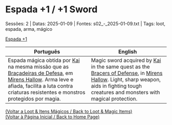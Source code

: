 
# Espada +1 / +1 Sword

Sessões: 2 | Datas: 2025-01-09 | Fontes: s02_-_2025-01-09.txt | Tags: loot, espada, arma, mágico

[Espada +1](espada_mais_um.png)

| Português | English |
|-----------|---------|
| Espada mágica obtida por [Kai](kai.md) na mesma missão que as [Braçadeiras de Defesa](bracers_of_defense.md), em [Mirens Hallow](mirens_hallow.md). Arma leve e afiada, facilita a luta contra criaturas resistentes e monstros protegidos por magia. | Magic sword acquired by [Kai](kai.md) in the same quest as the [Bracers of Defense](bracers_of_defense.md), in [Mirens Hallow](mirens_hallow.md). Light, sharp weapon, aids in fighting tough creatures and monsters with magical protection. |

[(Voltar a Loot & Itens Mágicos / Back to Loot & Magic Items)](loot.md)  
[(Voltar à Página Inicial / Back to Home Page)](home.md)




















